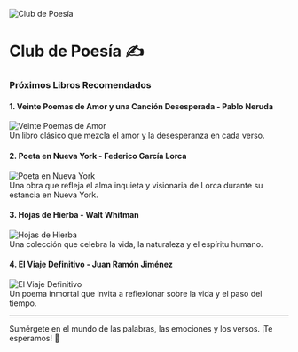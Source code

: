 ![Club de Poesía](../imagenes/club_poesia.png)

# Club de Poesía ✍️

### **Próximos Libros Recomendados**

#### 1. **Veinte Poemas de Amor y una Canción Desesperada** - Pablo Neruda  
![Veinte Poemas de Amor](../imagenes/libros/neruda_poemas.png)  
Un libro clásico que mezcla el amor y la desesperanza en cada verso.

#### 2. **Poeta en Nueva York** - Federico García Lorca  
![Poeta en Nueva York](../imagenes/libros/lorca_poeta.png)  
Una obra que refleja el alma inquieta y visionaria de Lorca durante su estancia en Nueva York.

#### 3. **Hojas de Hierba** - Walt Whitman  
![Hojas de Hierba](../imagenes/libros/whitman_hojas.png)  
Una colección que celebra la vida, la naturaleza y el espíritu humano.

#### 4. **El Viaje Definitivo** - Juan Ramón Jiménez  
![El Viaje Definitivo](../imagenes/libros/jimenez_viaje.png)  
Un poema inmortal que invita a reflexionar sobre la vida y el paso del tiempo.

---

Sumérgete en el mundo de las palabras, las emociones y los versos. ¡Te esperamos! 🌺
